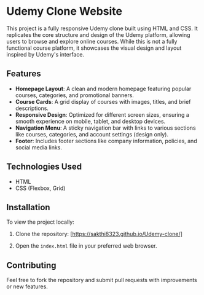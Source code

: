 # Udemy Clone Website

This project is a fully responsive Udemy clone built using HTML and CSS. It replicates the core structure and design of the Udemy platform, allowing users to browse and explore online courses. While this is not a fully functional course platform, it showcases the visual design and layout inspired by Udemy's interface.

## Features

- **Homepage Layout**: A clean and modern homepage featuring popular courses, categories, and promotional banners.
- **Course Cards**: A grid display of courses with images, titles, and brief descriptions.
- **Responsive Design**: Optimized for different screen sizes, ensuring a smooth experience on mobile, tablet, and desktop devices.
- **Navigation Menu**: A sticky navigation bar with links to various sections like courses, categories, and account settings (design only).
- **Footer**: Includes footer sections like company information, policies, and social media links.

## Technologies Used

- HTML
- CSS (Flexbox, Grid)

## Installation

To view the project locally:

1. Clone the repository:
   [https://sakthi8323.github.io/Udemy-clone/]

2. Open the `index.html` file in your preferred web browser.

## Contributing

Feel free to fork the repository and submit pull requests with improvements or new features.
